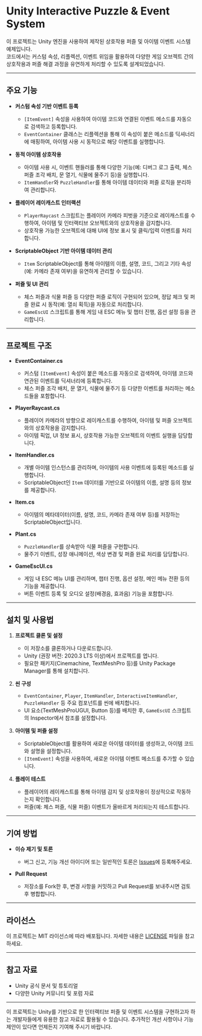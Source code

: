 # Unity Interactive Puzzle & Event System

이 프로젝트는 Unity 엔진을 사용하여 제작된 상호작용 퍼즐 및 아이템 이벤트 시스템 예제입니다.  
코드에서는 커스텀 속성, 리플렉션, 이벤트 위임을 활용하여 다양한 게임 오브젝트 간의 상호작용과 퍼즐 해결 과정을 유연하게 처리할 수 있도록 설계되었습니다.

---

## 주요 기능

- **커스텀 속성 기반 이벤트 등록**  
  - `[ItemEvent]` 속성을 사용하여 아이템 코드와 연결된 이벤트 메소드를 자동으로 검색하고 등록합니다.
  - `EventContainer` 클래스는 리플렉션을 통해 이 속성이 붙은 메소드를 딕셔너리에 매핑하여, 아이템 사용 시 동적으로 해당 이벤트를 실행합니다.

- **동적 아이템 상호작용**  
  - 아이템 사용 시, 이벤트 핸들러를 통해 다양한 기능(예: 디버그 로그 출력, 체스 퍼즐 조각 배치, 문 열기, 식물에 물주기 등)을 실행합니다.
  - `ItemHandler`와 `PuzzleHandler`를 통해 아이템 데이터와 퍼즐 로직을 분리하여 관리합니다.

- **플레이어 레이캐스트 인터랙션**  
  - `PlayerRaycast` 스크립트는 플레이어 카메라 피벗을 기준으로 레이캐스트를 수행하여, 아이템 및 인터랙티브 오브젝트와의 상호작용을 감지합니다.
  - 상호작용 가능한 오브젝트에 대해 UI에 정보 표시 및 클릭/입력 이벤트를 처리합니다.

- **ScriptableObject 기반 아이템 데이터 관리**  
  - `Item` ScriptableObject를 통해 아이템의 이름, 설명, 코드, 그리고 기타 속성(예: 카메라 존재 여부)을 유연하게 관리할 수 있습니다.

- **퍼즐 및 UI 관리**  
  - 체스 퍼즐과 식물 퍼즐 등 다양한 퍼즐 로직이 구현되어 있으며, 정답 체크 및 퍼즐 완료 시 동작(예: 열쇠 획득)을 자동으로 처리합니다.
  - `GameEscUI` 스크립트를 통해 게임 내 ESC 메뉴 및 챕터 진행, 옵션 설정 등을 관리합니다.

---

## 프로젝트 구조

- **EventContainer.cs**  
  - 커스텀 `[ItemEvent]` 속성이 붙은 메소드를 자동으로 검색하여, 아이템 코드와 연관된 이벤트를 딕셔너리에 등록합니다.
  - 체스 퍼즐 조각 배치, 문 열기, 식물에 물주기 등 다양한 이벤트를 처리하는 메소드들을 포함합니다.

- **PlayerRaycast.cs**  
  - 플레이어 카메라의 방향으로 레이캐스트를 수행하여, 아이템 및 퍼즐 오브젝트와의 상호작용을 감지합니다.
  - 아이템 픽업, UI 정보 표시, 상호작용 가능한 오브젝트의 이벤트 실행을 담당합니다.

- **ItemHandler.cs**  
  - 개별 아이템 인스턴스를 관리하며, 아이템의 사용 이벤트에 등록된 메소드를 실행합니다.
  - ScriptableObject인 `Item` 데이터를 기반으로 아이템의 이름, 설명 등의 정보를 제공합니다.

- **Item.cs**  
  - 아이템의 메타데이터(이름, 설명, 코드, 카메라 존재 여부 등)를 저장하는 ScriptableObject입니다.

- **Plant.cs**  
  - `PuzzleHandler`를 상속받아 식물 퍼즐을 구현합니다.
  - 물주기 이벤트, 성장 애니메이션, 색상 변경 및 퍼즐 완료 처리를 담당합니다.

- **GameEscUI.cs**  
  - 게임 내 ESC 메뉴 UI를 관리하며, 챕터 진행, 옵션 설정, 메인 메뉴 전환 등의 기능을 제공합니다.
  - 버튼 이벤트 등록 및 오디오 설정(배경음, 효과음) 기능을 포함합니다.

---

## 설치 및 사용법

1. **프로젝트 클론 및 설정**  
   - 이 저장소를 클론하거나 다운로드합니다.  
   - Unity (권장 버전: 2020.3 LTS 이상)에서 프로젝트를 엽니다.  
   - 필요한 패키지(Cinemachine, TextMeshPro 등)를 Unity Package Manager를 통해 설치합니다.

2. **씬 구성**  
   - `EventContainer`, `Player`, `ItemHandler`, `InteractiveItemHandler`, `PuzzleHandler` 등 주요 컴포넌트를 씬에 배치합니다.
   - UI 요소(TextMeshProUGUI, Button 등)를 배치한 후, `GameEscUI` 스크립트의 Inspector에서 참조를 설정합니다.

3. **아이템 및 퍼즐 설정**  
   - ScriptableObject를 활용하여 새로운 아이템 데이터를 생성하고, 아이템 코드와 설명을 설정합니다.
   - `[ItemEvent]` 속성을 사용하여, 새로운 아이템 이벤트 메소드를 추가할 수 있습니다.

4. **플레이 테스트**  
   - 플레이어의 레이캐스트를 통해 아이템 감지 및 상호작용이 정상적으로 작동하는지 확인합니다.
   - 퍼즐(예: 체스 퍼즐, 식물 퍼즐) 이벤트가 올바르게 처리되는지 테스트합니다.

---

## 기여 방법

- **이슈 제기 및 토론**  
  - 버그 신고, 기능 개선 아이디어 또는 일반적인 토론은 [Issues](https://github.com/your-repo/issues)에 등록해주세요.

- **Pull Request**  
  - 저장소를 Fork한 후, 변경 사항을 커밋하고 Pull Request를 보내주시면 검토 후 병합합니다.

---

## 라이선스

이 프로젝트는 MIT 라이선스에 따라 배포됩니다. 자세한 내용은 [LICENSE](LICENSE) 파일을 참고하세요.

---

## 참고 자료

- Unity 공식 문서 및 튜토리얼
- 다양한 Unity 커뮤니티 및 포럼 자료

---

이 프로젝트는 Unity를 기반으로 한 인터랙티브 퍼즐 및 이벤트 시스템을 구현하고자 하는 개발자들에게 유용한 참고 자료로 활용될 수 있습니다. 추가적인 개선 사항이나 기능 제안이 있다면 언제든지 기여해 주시기 바랍니다.

